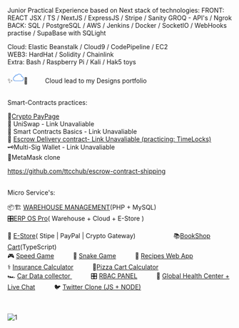 Junior Practical Experience based on Next stack of technologies:
FRONT:    REACT JSX / TS / NextJS / ExpressJS / Stripe / Sanity GROQ - API's / Ngrok 
<br>
BACK:     SQL / PostgreSQL / AWS / Jenkins / Docker / SocketIO / WebHooks practise / SupaBase with SQLight

Cloud: Elastic Beanstalk / Cloud9 / CodePipeline / EC2
<br>
WEB3: HardHat / Solidity / Chainlink
<br>
Extra:  Bash / Raspberry Pi / Kali / Hak5 toys 
 

✨[<img src='/iCloud.png' alt='website' top='5' height='25'>](https://bespokedesign.tumblr.com)🌙ㅤㅤㅤCloud lead to my Designs portfolio 
<br>

<br>
Smart-Contracts practices: 
<br>

🧾[Crypto PayPage](https://github.com/ttcchub/web3-ecom-cryptogateway)
<br> 
💱 UniSwap - Link Unavaliable
<br>
📑 Smart Contracts Basics - Link Unavaliable
<br>
🔄 [Escrow Delivery contract- Link Unavaliable (practicing: TimeLocks)](https://github.com/ttcchub/escrow-contract-shipping)
<br>
🗝️Multi-Sig Wallet - Link Unavaliable
<br>
🦊MetaMask clone 

https://github.com/ttcchub/escrow-contract-shipping

<br>
Micro Service's: 
<br>

📦🏗️ [WAREHOUSE MANAGEMENT](https://github.com/ttcchub/ONLINE-INVENTORY-MANAGEMENT-SOFTWARE-V2-PHP)(PHP + MySQL)ㅤㅤㅤ  
🎛️[ERP OS Pro](https://github.com/ttcchub/)( Warehouse + Cloud + E-Store )ㅤㅤㅤ  

🧦 [E-Store](https://gutta-store-sigma.vercel.app/)( Stipe | PayPal | Crypto Gateway)ㅤㅤㅤ   ㅤㅤㅤ  📚[BookShop Cart](https://bookishshop.netlify.app)(TypeScript)ㅤ <br>
🎮 [Speed Game](https://public.bc.fi/s2200198/speedGame/)ㅤㅤㅤ 🐍 [Snake Game](https://public.bc.fi/s2200198/snake/)ㅤㅤㅤ 🍣 [Recipes Web App ](https://recipes-web-app-ten.vercel.app/)
<br>
⚕️ [Insurance Calculator](https://public.bc.fi/s2200198/Insurance/)ㅤㅤㅤ 🍕[Pizza Cart Calculator](https://public.bc.fi/s2200198/pizza2/pizza.html)
<br>
🏎️ [Car Data collector ](https://public.bc.fi/s2200198/carDb/)ㅤㅤㅤ 🎛️ [RBAC PANEL](https://github.com/ttcchub/RBAC---panel/tree/main/RBAC)ㅤㅤㅤ 🩻 [Global Health Center + Live Chat](https://github.com/ttcchub/health--recontr)ㅤㅤㅤ 🐦 [Twitter Clone (JS + NODE)](https://github.com/ttcchub/Twitter-Clone)



<br>


![1](https://user-images.githubusercontent.com/79540594/214652998-066f2341-5b57-46b4-ad52-4c810717510a.jpg)

